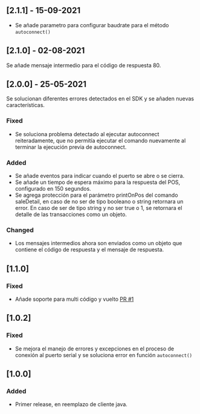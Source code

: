 ## [2.1.1] - 15-09-2021
- Se añade parametro para configurar baudrate para el método `autoconnect()`

## [2.1.0] - 02-08-2021

Se añade mensaje intermedio para el código de respuesta 80.

## [2.0.0] - 25-05-2021

Se solucionan diferentes errores detectados en el SDK y se añaden nuevas características.

### Fixed

- Se soluciona problema detectado al ejecutar autoconnect reiteradamente, que no permitía ejecutar el comando nuevamente al terminar la ejecución previa de autoconnect.

### Added

- Se añade eventos para indicar cuando el puerto se abre o se cierra.
- Se añade un tiempo de espera máximo para la respuesta del POS, configurado en 150 segundos.
- Se agrega protección para el parámetro printOnPos del comando saleDetail, en caso de no ser de tipo booleano o string retornara un error. En caso de ser de tipo string y no ser true o 1, se retornara el detalle de las transacciones como un objeto.

### Changed
- Los mensajes intermedios ahora son enviados como un objeto que contiene el código de respuesta y el mensaje de respuesta.

## [1.1.0]

### Fixed
- Añade soporte para multi código y vuelto [PR #1](https://github.com/TransbankDevelopers/transbank-pos-sdk-nodejs/pull/1)

## [1.0.2]

### Fixed
- Se mejora el manejo de errores y excepciones en el proceso de conexión al puerto serial y se soluciona error en función `autoconnect()`

## [1.0.0]

### Added
- Primer release, en reemplazo de cliente java. 

